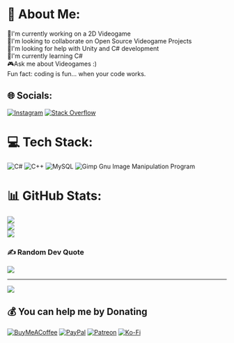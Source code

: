 # 💫 About Me:
🥴I'm currently working on a 2D Videogame<br>🤩I'm looking to collaborate on Open Source Videogame Projects<br>🫠I'm looking for help with Unity and C# development<br>🧠I'm currently learning C#<br>🎮Ask me about Videogames :)<br>Fun fact: coding is fun... when your code works.


## 🌐 Socials:
[![Instagram](https://img.shields.io/badge/Instagram-%23E4405F.svg?logo=Instagram&logoColor=white)](https://instagram.com/abdiel.hd) [![Stack Overflow](https://img.shields.io/badge/-Stackoverflow-FE7A16?logo=stack-overflow&logoColor=white)](https://stackoverflow.com/users/18695991) 

# 💻 Tech Stack:
![C#](https://img.shields.io/badge/c%23-%23239120.svg?style=for-the-badge&logo=c-sharp&logoColor=white) ![C++](https://img.shields.io/badge/c++-%2300599C.svg?style=for-the-badge&logo=c%2B%2B&logoColor=white) ![MySQL](https://img.shields.io/badge/mysql-%2300f.svg?style=for-the-badge&logo=mysql&logoColor=white) ![Gimp Gnu Image Manipulation Program](https://img.shields.io/badge/Gimp-657D8B?style=for-the-badge&logo=gimp&logoColor=FFFFFF)
# 📊 GitHub Stats:
![](https://github-readme-stats.vercel.app/api?username=Flasf&theme=react&hide_border=false&include_all_commits=false&count_private=false)<br/>
![](https://github-readme-streak-stats.herokuapp.com/?user=Flasf&theme=react&hide_border=false)<br/>
![](https://github-readme-stats.vercel.app/api/top-langs/?username=Flasf&theme=react&hide_border=false&include_all_commits=false&count_private=false&layout=compact)

### ✍️ Random Dev Quote
![](https://quotes-github-readme.vercel.app/api?type=horizontal&theme=radical)

---
[![](https://visitcount.itsvg.in/api?id=Flasf&icon=5&color=9)](https://visitcount.itsvg.in)

  ## 💰 You can help me by Donating
  [![BuyMeACoffee](https://img.shields.io/badge/Buy%20Me%20a%20Coffee-ffdd00?style=for-the-badge&logo=buy-me-a-coffee&logoColor=black)](https://buymeacoffee.com/abdiel) [![PayPal](https://img.shields.io/badge/PayPal-00457C?style=for-the-badge&logo=paypal&logoColor=white)](https://paypal.me/abdielhd) [![Patreon](https://img.shields.io/badge/Patreon-F96854?style=for-the-badge&logo=patreon&logoColor=white)](https://patreon.com/abdielhd) [![Ko-Fi](https://img.shields.io/badge/Ko--fi-F16061?style=for-the-badge&logo=ko-fi&logoColor=white)](https://ko-fi.com/abdielhd) 

  <!-- Proudly created with GPRM ( https://gprm.itsvg.in ) -->
  
